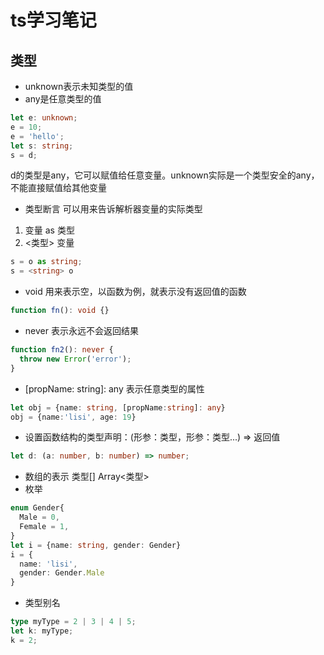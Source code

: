# ts学习笔记
## 类型
  * unknown表示未知类型的值
  * any是任意类型的值
  ```ts
  let e: unknown;
  e = 10;
  e = 'hello';
  let s: string;
  s = d;
  ```
  d的类型是any，它可以赋值给任意变量。unknown实际是一个类型安全的any，不能直接赋值给其他变量
  * 类型断言 可以用来告诉解析器变量的实际类型
  1. 变量 as 类型
  2. <类型> 变量
  ```ts
  s = o as string;
  s = <string> o
  ```
  * void 用来表示空，以函数为例，就表示没有返回值的函数
  ```ts
  function fn(): void {}
  ```
  * never 表示永远不会返回结果
  ```ts
  function fn2(): never {
    throw new Error('error');
  }
  ```

  * [propName: string]: any 表示任意类型的属性
  ```ts
  let obj = {name: string, [propName:string]: any}
  obj = {name:'lisi', age: 19}
  ```
  * 设置函数结构的类型声明：(形参：类型，形参：类型...) => 返回值
  ```ts
  let d: (a: number, b: number) => number;
  ```
  * 数组的表示
  类型[]  Array<类型>
  * 枚举
  ```ts
  enum Gender{
    Male = 0,
    Female = 1,
  }
  let i = {name: string, gender: Gender}
  i = {
    name: 'lisi',
    gender: Gender.Male
  }
  ```
  * 类型别名
  ```ts
  type myType = 2 | 3 | 4 | 5;
  let k: myType;
  k = 2;
  ```
